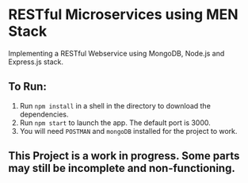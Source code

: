 # RESTful Microservices using MEN Stack

Implementing a RESTful Webservice using MongoDB, Node.js and Express.js stack.

## To Run: 
1) Run `npm install` in a shell in the directory to download the dependencies.
2) Run `npm start` to launch the app. The default port is 3000.
3) You will need `POSTMAN` and `mongoDB` installed for the project to work.


## This Project is a work in progress. Some parts may still be incomplete and non-functioning.
